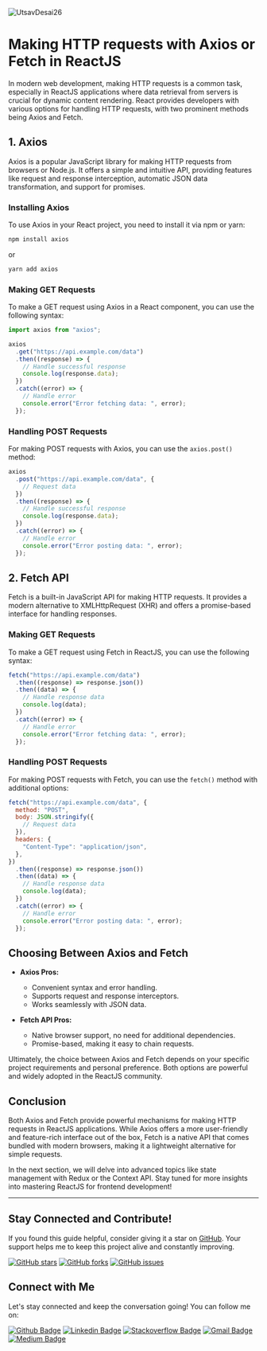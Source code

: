 ![UtsavDesai26](https://github.com/UtsavDesai26/react-interview-prep/assets/80502799/07f8817f-f0e1-4ce6-8f54-20e133465292)

# Making HTTP requests with Axios or Fetch in ReactJS

In modern web development, making HTTP requests is a common task, especially in ReactJS applications where data retrieval from servers is crucial for dynamic content rendering. React provides developers with various options for handling HTTP requests, with two prominent methods being Axios and Fetch.

## 1. Axios

Axios is a popular JavaScript library for making HTTP requests from browsers or Node.js. It offers a simple and intuitive API, providing features like request and response interception, automatic JSON data transformation, and support for promises.

### Installing Axios

To use Axios in your React project, you need to install it via npm or yarn:

```bash
npm install axios
```

or

```bash
yarn add axios
```

### Making GET Requests

To make a GET request using Axios in a React component, you can use the following syntax:

```javascript
import axios from "axios";

axios
  .get("https://api.example.com/data")
  .then((response) => {
    // Handle successful response
    console.log(response.data);
  })
  .catch((error) => {
    // Handle error
    console.error("Error fetching data: ", error);
  });
```

### Handling POST Requests

For making POST requests with Axios, you can use the `axios.post()` method:

```javascript
axios
  .post("https://api.example.com/data", {
    // Request data
  })
  .then((response) => {
    // Handle successful response
    console.log(response.data);
  })
  .catch((error) => {
    // Handle error
    console.error("Error posting data: ", error);
  });
```

## 2. Fetch API

Fetch is a built-in JavaScript API for making HTTP requests. It provides a modern alternative to XMLHttpRequest (XHR) and offers a promise-based interface for handling responses.

### Making GET Requests

To make a GET request using Fetch in ReactJS, you can use the following syntax:

```javascript
fetch("https://api.example.com/data")
  .then((response) => response.json())
  .then((data) => {
    // Handle response data
    console.log(data);
  })
  .catch((error) => {
    // Handle error
    console.error("Error fetching data: ", error);
  });
```

### Handling POST Requests

For making POST requests with Fetch, you can use the `fetch()` method with additional options:

```javascript
fetch("https://api.example.com/data", {
  method: "POST",
  body: JSON.stringify({
    // Request data
  }),
  headers: {
    "Content-Type": "application/json",
  },
})
  .then((response) => response.json())
  .then((data) => {
    // Handle response data
    console.log(data);
  })
  .catch((error) => {
    // Handle error
    console.error("Error posting data: ", error);
  });
```

## Choosing Between Axios and Fetch

- **Axios Pros:**

  - Convenient syntax and error handling.
  - Supports request and response interceptors.
  - Works seamlessly with JSON data.

- **Fetch API Pros:**
  - Native browser support, no need for additional dependencies.
  - Promise-based, making it easy to chain requests.

Ultimately, the choice between Axios and Fetch depends on your specific project requirements and personal preference. Both options are powerful and widely adopted in the ReactJS community.

## Conclusion

Both Axios and Fetch provide powerful mechanisms for making HTTP requests in ReactJS applications. While Axios offers a more user-friendly and feature-rich interface out of the box, Fetch is a native API that comes bundled with modern browsers, making it a lightweight alternative for simple requests.

In the next section, we will delve into advanced topics like state management with Redux or the Context API. Stay tuned for more insights into mastering ReactJS for frontend development!

---

## Stay Connected and Contribute!

If you found this guide helpful, consider giving it a star on [GitHub](https://github.com/UtsavDesai26/react-interview-prep). Your support helps me to keep this project alive and constantly improving.

[![GitHub stars](https://img.shields.io/github/stars/UtsavDesai26/react-interview-prep?style=social)](https://github.com/UtsavDesai26/react-interview-prep)
[![GitHub forks](https://img.shields.io/github/forks/UtsavDesai26/react-interview-prep?style=social)](https://github.com/UtsavDesai26/react-interview-prep/fork)
[![GitHub issues](https://img.shields.io/github/issues/UtsavDesai26/react-interview-prep)](https://github.com/UtsavDesai26/react-interview-prep/issues)

## Connect with Me

Let's stay connected and keep the conversation going! You can follow me on:

[![Github Badge](http://img.shields.io/badge/-Github-black?style=flat-square&logo=github&link=https://github.com/UtsavSoftrefineTech)](https://github.com/UtsavSoftrefineTech)
[![Linkedin Badge](https://img.shields.io/badge/-LinkedIn-blue?style=flat-square&logo=Linkedin&logoColor=white&link=https://www.linkedin.com/in/utsavdesai26/)](https://www.linkedin.com/in/utsavdesai26/)
[![Stackoverflow Badge](https://img.shields.io/badge/-Stack%20overflow-FE7A16?style=flat-square&logo=stack-overflow&logoColor=white&link=https://stackoverflow.com/users/22878781/utsav-desai)](https://stackoverflow.com/users/22878781/utsav-desai)
[![Gmail Badge](https://img.shields.io/badge/-Gmail-d14836?style=flat-square&logo=Gmail&logoColor=white&link=mailto:desaiutsav26@gmail.com)](mailto:desaiutsav26@gmail.com)
[![Medium Badge](https://img.shields.io/badge/-Medium-black?style=flat-square&logo=medium&link=https://medium.com/@utsavdesai26)](https://medium.com/@utsavdesai26)
